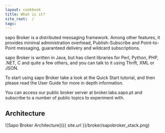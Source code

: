 ```yaml
---
layout: cookbook
title: What is it?
site_root:  /
tags:
---
```


sapo Broker is a distributed messaging framework. Among other features, it provides minimal administration overhead, Publish-Subscribe and Point-to-Point messaging, guaranteed delivery and wildcard subscriptions.

sapo Broker is written in Java, but has client libraries for Perl, Python, PHP, .NET, C and quite a few others, and you can talk to it using Thrift, XML or JSON.

To start using sapo Broker take a look at the Quick Start tutorial, and then please read the User Guide for more in depth information.

You can access our public broker server at broker.labs.sapo.pt and subscribe to a number of public topics to experiment with.



## Architecture 

![Sapo Broker Architecture]({{ site.url }}/broker/sapobroker_stack.png)
